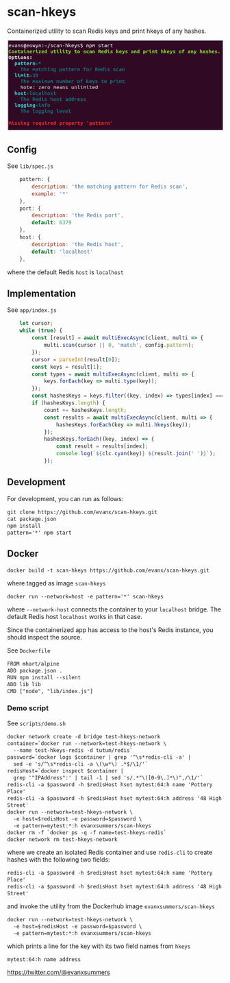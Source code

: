 # scan-hkeys

Containerized utility to scan Redis keys and print hkeys of any hashes.

<img src='https://raw.githubusercontent.com/evanx/scan-hkeys/master/docs/readme/images/options.png'>


## Config

See `lib/spec.js`
```javascript
    pattern: {
        description: 'the matching pattern for Redis scan',
        example: '*'
    },
    port: {
        description: 'the Redis port',
        default: 6379
    },
    host: {
        description: 'the Redis host',
        default: 'localhost'
    },
```
where the default Redis `host` is `localhost`

## Implementation

See `app/index.js`
```javascript
    let cursor;
    while (true) {
        const [result] = await multiExecAsync(client, multi => {
            multi.scan(cursor || 0, 'match', config.pattern);
        });
        cursor = parseInt(result[0]);
        const keys = result[1];
        const types = await multiExecAsync(client, multi => {
            keys.forEach(key => multi.type(key));
        });
        const hashesKeys = keys.filter((key, index) => types[index] === 'hash');
        if (hashesKeys.length) {
            count += hashesKeys.length;
            const results = await multiExecAsync(client, multi => {
                hashesKeys.forEach(key => multi.hkeys(key));
            });
            hashesKeys.forEach((key, index) => {
                const result = results[index];
                console.log(`${clc.cyan(key)} ${result.join(' ')}`);
            });
```

## Development

For development, you can run as follows:
```
git clone https://github.com/evanx/scan-hkeys.git
cat package.json
npm install
pattern='*' npm start
```

## Docker

```shell
docker build -t scan-hkeys https://github.com/evanx/scan-hkeys.git
```
where tagged as image `scan-hkeys`

```shell
docker run --network=host -e pattern='*' scan-hkeys
```
where `--network-host` connects the container to your `localhost` bridge. The default Redis host `localhost` works in that case.

Since the containerized app has access to the host's Redis instance, you should inspect the source.

See `Dockerfile`
```
FROM mhart/alpine
ADD package.json .
RUN npm install --silent
ADD lib lib
CMD ["node", "lib/index.js"]
```

### Demo script

See `scripts/demo.sh`
```shell
docker network create -d bridge test-hkeys-network
container=`docker run --network=test-hkeys-network \
  --name test-hkeys-redis -d tutum/redis`
password=`docker logs $container | grep '^\s*redis-cli -a' |
  sed -e 's/^\s*redis-cli -a \(\w*\) .*$/\1/'`
redisHost=`docker inspect $container |
  grep '"IPAddress":' | tail -1 | sed 's/.*"\([0-9\.]*\)",/\1/'`
redis-cli -a $password -h $redisHost hset mytest:64:h name 'Pottery Place'
redis-cli -a $password -h $redisHost hset mytest:64:h address '48 High Street'
docker run --network=test-hkeys-network \
  -e host=$redisHost -e password=$password \
  -e pattern=mytest:*:h evanxsummers/scan-hkeys
docker rm -f `docker ps -q -f name=test-hkeys-redis`
docker network rm test-hkeys-network
```
where we create an isolated Redis container and use `redis-cli` to create hashes with the following two fields:
```
redis-cli -a $password -h $redisHost hset mytest:64:h name 'Pottery Place'
redis-cli -a $password -h $redisHost hset mytest:64:h address '48 High Street'
```
and invoke the utility from the Dockerhub image `evanxsummers/scan-hkeys`
```
docker run --network=test-hkeys-network \
  -e host=$redisHost -e password=$password \
  -e pattern=mytest:*:h evanxsummers/scan-hkeys
```
which prints a line for the key with its two field names from `hkeys`
```
mytest:64:h name address
```

https://twitter.com/@evanxsummers
